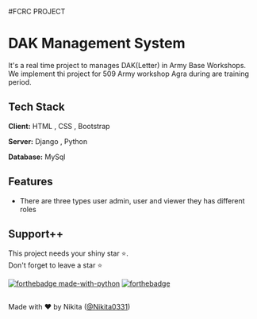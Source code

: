 #FCRC PROJECT
# DAK Management System

It's a real time project to manages DAK(Letter) in Army Base Workshops.
We implement thi project for 509 Army workshop Agra during are training period.

## Tech Stack

**Client:** HTML , CSS , Bootstrap

**Server:** Django , Python 

**Database:** MySql

## Features

- There are three types user admin, user and viewer they has different roles


## Support++

This project needs your shiny star ⭐.   
Don't forget to leave a star ⭐️

[![forthebadge made-with-python](http://ForTheBadge.com/images/badges/made-with-python.svg)](https://www.python.org/)  [![forthebadge](https://forthebadge.com/images/badges/built-with-love.svg)](https://forthebadge.com)


##
Made with ❤ by Nikita ([@Nikita0331](https://github.com/Nikita0331))
